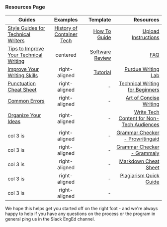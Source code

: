 ### Resources Page

| Guides   |    Examples   |  Template | Resources |
|----------|:-------------:|------:|------:|
| [Style Guides for Technical Writers](https://medium.com/technical-writing-is-easy/style-guides-for-technical-writers-72b011f84c4b) |  [History of Container Tech](https://github.com/section-io/engineering-education/blob/master/new_contributors/example_article_submission.md) | [How To Guide](https://github.com/section-io/engineering-education/blob/master/new_contributors/how-to-guide-template.md) |[Upload Instructions](https://github.com/section-io/engineering-education/blob/master/new_contributors/UPLOAD_INSTRUCTIONS.md)|
| [Tips to Improve Your Technical Writing](https://thebestschools.org/magazine/technical-writing-tips/) |    centered   |  [Software Review](https://github.com/section-io/engineering-education/blob/master/new_contributors/software-review-template.md) |[FAQ](https://github.com/section-io/engineering-education/blob/master/new_contributors/FAQ.md)|
| [Improve Your Writing Skills](https://www.wordstream.com/blog/ws/2014/08/07/improve-writing-skills) | right-aligned |    [Tutorial](https://github.com/section-io/engineering-education/blob/master/new_contributors/tutorial-template.md) |[Purdue Writing Lab](https://owl.purdue.edu/owl_exercises/sentence_structure/sentence_structure/run_ons_comma_splices_and_fused_sentences.html)|
| [Punctuation Cheat Sheet](https://www.wikihow.com/Use-English-Punctuation-Correctly) | right-aligned |    - |[Technical Writing for Beginners](https://www.freecodecamp.org/news/technical-writing-for-beginners/)|
| [Common Errors](https://brians.wsu.edu/common-errors/) | right-aligned |    - |[Art of Concise Writing](https://technicalwritingtoolbox.com/2012/04/13/the-art-of-concise-writing/)|
| [Organize Your Ideas](https://www.infoplease.com/homework-help/writing-grammar/homework-center-writing-skills-how-write-essay-advanced-1#organize) | right-aligned |    - |[Write Tech Content for Non-Tech Audiences](https://learn.g2.com/write-tech-content-for-non-technical-audiences)|
| col 3 is | right-aligned |    - |[Grammar Checker - Prowritingaid](https://prowritingaid.com/Free)|
| col 3 is | right-aligned |    - |[Grammar Checker - Grammaly](https://prowritingaid.com/Free)|
| col 3 is | right-aligned |    - |[Markdown Cheat Sheet](https://www.markdownguide.org/cheat-sheet/)|
| col 3 is | right-aligned |    - |[Plagiarism Quick Guide](https://www.scribbr.com/category/plagiarism/)|
| col 3 is | right-aligned |    - ||


We hope this helps get you started off on the right foot - and we're always happy to help if you have any questions on the process or the program in general ping us in the Slack EngEd channel.
